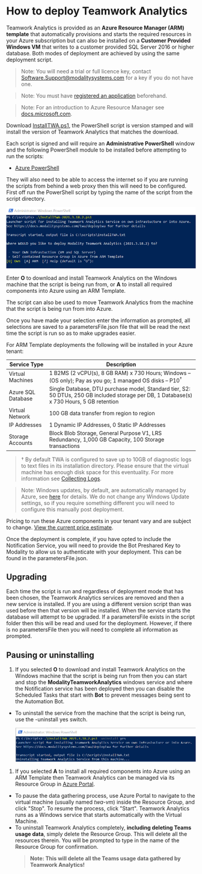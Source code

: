 # How to deploy Teamwork Analytics

Teamwork Analytics is provided as an **Azure Resource Manager (ARM) template** that automatically provisions and starts the required resources in your Azure subscription but can also be installed on a **Customer Provided Windows VM** that writes to a customer provided SQL Server 2016 or higher database. Both modes of deployment are achieved by using the same deployment script.

> Note: You will need a trial or full licence key, contact Software.Support@modalitysystems.com for a key if you do not have one.

> Note: You must have [registered an application](registerapplication.md) beforehand.

> Note: For an introduction to Azure Resource Manager see [docs.microsoft.com](https://docs.microsoft.com/en-us/azure/azure-resource-manager/resource-group-overview).

Download [InstallTWA.ps1](https://github.com/modalitysystems/TeamworkAnalyticsGABuilds/releases), the PowerShell script is version stamped and will install the version of Teamwork Analytics that matches the download.

Each script is signed and will require an **Administrative PowerShell** window and the following PowerShell module to be installed before attempting to run the scripts:

- [Azure PowerShell](https://docs.microsoft.com/en-us/powershell/azure/install-az-ps-msi)
  
They will also need to be able to access the internet so if you are running the scripts from behind a web proxy then this will need to be configured. First off run the PowerShell script by typing the name of the script from the script directory.

  ![Script Choice](images/scriptchoice.png)

Enter **O** to download and install Teamwork Analytics on the Windows machine that the script is being run from, or **A** to install all required components into Azure using an ARM Template.

The script can also be used to move Teamwork Analytics from the machine that the script is being run from into Azure.

Once you have made your selection enter the information as prompted, all selections are saved to a parametersFile.json file that will be read the next time the script is run so as to make upgrades easier.

For ARM Template deployments the following will be installed in your Azure tenant:

| Service Type  | Description   |
| ------------- | ------------- |
| Virtual Machines  | 1 B2MS (2 vCPU(s), 8 GB RAM) x 730 Hours; Windows – (OS only); Pay as you go; 1 managed OS disks – P10<sup>†</sup> |
| Azure SQL Database  | Single Database, DTU purchase model, Standard tier, S2: 50 DTUs, 250 GB included storage per DB, 1 Database(s) x 730 Hours, 5 GB retention  |
| Virtual Network  | 100 GB data transfer from region to region  |
| IP Addresses  | 1 Dynamic IP Addresses, 0 Static IP Addresses  |
| Storage Accounts  | Block Blob Storage, General Purpose V1, LRS Redundancy, 1,000 GB Capacity, 100 Storage transactions |

> † By default TWA is configured to save up to 10GB of diagnostic logs to text files in its installation directory. Please ensure that the virtual machine has enough disk space for this eventuality. For more information see [Collecting Logs](CollectingLogs.md).

> Note: Windows updates, by default, are automatically managed by Azure, see [here](https://docs.microsoft.com/en-us/azure/automation/automation-update-management#windows) for details. We do not change any Windows Update settings, so if you require something different you will need to configure this manually post deployment.

Pricing to run these Azure components in your tenant vary and are subject to change. [View the current price estimate](https://azure.com/e/3c58dcaaa4ee498d92ed80cbec706ea9).

Once the deployment is complete, if you have opted to include the Notification Service, you will need to provide the Bot Preshared Key to Modality to allow us to authenticate with your deployment. This can be found in the parametersFile.json.

## Upgrading

Each time the script is run and regardless of deployment mode that has been chosen, the Teamwork Analytics services are removed and then a new service is installed. If you are using a different version script than was used before then that version will be installed. When the service starts the database will attempt to be upgraded. If a parametersFile exists in the script folder then this will be read and used for the deployment. However, if there is no parametersFile then you will need to complete all information as prompted.

## Pausing or uninstalling

1. If you selected **O** to download and install Teamwork Analytics on the Windows machine that the script is being run from then you can start and stop the **ModalityTeamworkAnalytics** windows service and where the Notification service has been deployed then you can disable the Scheduled Tasks that start with **Bot** to prevent messages being sent to the Automation Bot.

* To uninstall the service from the machine that the script is being run, use the -uninstall yes switch.

  ![Script Uninstall](images/scriptuninstall.png)

1. If you selected **A** to install all required components into Azure using an ARM Template then Teamwork Analytics can be managed via its Resource Group in [Azure Portal](https://portal.azure.com/).

* To pause the data gathering process, use Azure Portal to navigate to the virtual machine (usually named *twa-vm*) inside the Resource Group, and click "Stop". To resume the process, click "Start". Teamwork Analytics runs as a Windows service that starts automatically with the Virtual Machine.
* To uninstall Teamwork Analytics completely, **including deleting Teams usage data**, simply delete the Resource Group. This will delete all the resources therein. You will be prompted to type in the name of the Resource Group for confirmation.
  > **Note: This will delete all the Teams usage data gathered by Teamwork Analytics!**